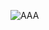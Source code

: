 ![AAA](https://lh3.googleusercontent.com/HO8mZP5WmxN9kmc9eTxpEPHr_F0w0kT5bAlj4pHbADeYZA2f-AIfA0g63HJ_FEAlkCaQSeGWcSGBsocChCmZe8Nquf3WF-lcqoFTgClk)
<!--stackedit_data:
eyJoaXN0b3J5IjpbMjA3MzAxOTAwM119
-->